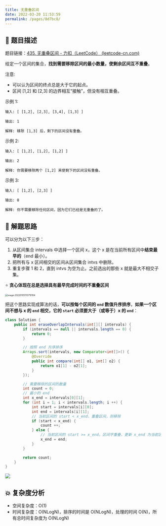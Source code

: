 ```yaml
---
title: 无重叠区间
date: 2022-03-20 11:53:59
permalink: /pages/8d7bc8/
---
```


## 📃 题目描述

题目链接：[435. 无重叠区间 - 力扣（LeetCode） (leetcode-cn.com)](https://leetcode-cn.com/problems/non-overlapping-intervals/)

给定一个区间的集合，**找到需要移除区间的最小数量，使剩余区间互不重叠**。

注意:

- 可以认为区间的终点总是大于它的起点。
- 区间 [1,2] 和 [2,3] 的边界相互“接触”，但没有相互重叠。

示例 1:

```
输入: [ [1,2], [2,3], [3,4], [1,3] ]

输出: 1

解释: 移除 [1,3] 后，剩下的区间没有重叠。
```

示例 2:

```
输入: [ [1,2], [1,2], [1,2] ]

输出: 2

解释: 你需要移除两个 [1,2] 来使剩下的区间没有重叠。
```

示例 3:

```
输入: [ [1,2], [2,3] ]

输出: 0

解释: 你不需要移除任何区间，因为它们已经是无重叠的了。
```

## 🔔 解题思路

可以分为以下三步：

1. 从区间集合 intervals 中选择一个区间 x，这个 x 是在当前所有区间中**结束最早的**（end 最小）。
2. 把所有与 x 区间相交的区间从区间集合 intvs 中删除。
3. 重复步骤 1 和 2，直到 intvs 为空为止。之前选出的那些 x 就是最大不相交子集。

⭐ **贪心体现在总是选择具有最早完成时间的不重叠区间**

<img src="https://gitee.com/veal98/images/raw/master/img/20220105113710.png" alt="image-20220105113710104" style="zoom: 50%;" />

把这个思路实现成算法的话，**可以按每个区间的 `end` 数值升序排序**，**如果一个区间不想与 x 的 `end` 相交，它的 `start` 必须要大于（或等于）x 的 `end`**：


```java
class Solution {
    public int eraseOverlapIntervals(int[][] intervals) {
        if (intervals == null || intervals.length == 0) {
            return 0;
        }

        // 按照 end 升序排序
        Arrays.sort(intervals, new Comparator<int[]>() {
            @Override
            public int compare(int[] o1, int[] o2) {
                return o1[1] - o2[1];
            }
        });

        // 需要移除的区间的数量
        int count = 0;
        // 最小的 end
        int x_end = intervals[0][1];
        for (int i = 1; i < intervals.length; i ++) {
            int start = intervals[i][0];
            int end = intervals[i][1];
            // 当前区间的 start < x_end，重叠区间，则移除
            if (start < x_end) {
                count ++;
            } else {
                // 当前区间的 start >= x_end，区间不重叠，更新 x_end 为当前区间的 end
                x_end = end;
            }
        }

        return count;
    }
}
```

![](https://gitee.com/veal98/images/raw/master/img/20220105115614.png)

## 💥 复杂度分析

- 空间复杂度：O(1)
- 时间复杂度：O(NLogN)，排序的时间是 O(NLogN)，处理的时间 O(N)，所有总时间复杂度为 O(NLogN)

